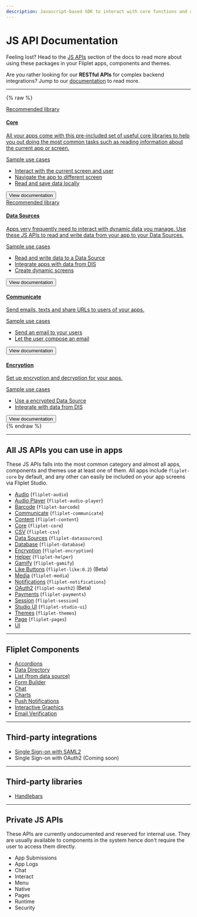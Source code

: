 ```yaml
---
description: Javascript-based SDK to interact with core functions and components in your Fliplet Apps.
---
```


# JS API Documentation

Feeling lost? Head to the [JS APIs](JS-APIs.md) section of the docs to read more about using these packages in your Fliplet apps, components and themes.

<p class="quote">Are you rather looking for our <strong>RESTful APIs</strong> for complex backend integrations? Jump to our <a href="/REST-API-Documentation.html">documentation</a> to read more.</p>

---

{% raw %}
<section class="blocks alt">
  <a class="bl two" href="/API/core/overview.html">
    <div>
      <span class="pin">Recommended library</span>
      <h4>Core</h4>
      <p>All your apps come with this pre-included set of useful core libraries to help you out doing the most common tasks such as reading information about the current app or screen.</p>
      <p class="note">Sample use cases</p>
      <ul>
        <li>Interact with the current screen and user</li>
        <li>Navigate the app to different screen</li>
        <li>Read and save data locally</li>
      </ul>
      <button>View documentation</button>
    </div>
  </a>
  <a class="bl two" href="/API/fliplet-datasources.html">
    <div>
      <span class="pin">Recommended library</span>
      <h4>Data Sources</h4>
      <p>Apps very frequently need to interact with dynamic data you manage. Use these JS APIs to read and write data from your app to your Data Sources.</p>
      <p class="note">Sample use cases</p>
      <ul>
        <li>Read and write data to a Data Source</li>
        <li>Integrate apps with data from DIS</li>
        <li>Create dynamic screens</li>
      </ul>
      <button>View documentation</button>
    </div>
  </a>
</section>
<section class="blocks alt">
  <a class="bl two" href="/API/core/overview.html">
    <div>
      <h4>Communicate</h4>
      <p>Send emails, texts and share URLs to users of your apps.</p>
      <p class="note">Sample use cases</p>
      <ul>
        <li>Send an email to your users</li>
        <li>Let the user compose an email</li>
      </ul>
      <button>View documentation</button>
    </div>
  </a>
  <a class="bl two" href="/API/fliplet-datasources.html">
    <div>
      <h4>Encryption</h4>
      <p>Set up encryption and decryption for your apps.</p>
      <p class="note">Sample use cases</p>
      <ul>
        <li>Use a encrypted Data Source</li>
        <li>Integrate with data from DIS</li>
      </ul>
      <button>View documentation</button>
    </div>
  </a>
</section>
{% endraw %}

---

## All JS APIs you can use in apps

These JS APIs falls into the most common category and almost all apps, components and themes use at least one of them. All apps include `fliplet-core` by default, and any other can easily be included on your app screens via Fliplet Studio.

- [Audio](API/fliplet-audio.md) (`fliplet-audio`)
- [Audio Player](API/fliplet-audio-player.md) (`fliplet-audio-player`)
- [Barcode](API/fliplet-barcode.md) (`fliplet-barcode`)
- [Communicate](API/fliplet-communicate.md) (`fliplet-communicate`)
- [Content](API/fliplet-content.md) (`fliplet-content`)
- [Core](API/fliplet-core.md) (`fliplet-core`)
- [CSV](API/fliplet-csv.md) (`fliplet-csv`)
- [Data Sources](API/fliplet-datasources.md) (`fliplet-datasources`)
- [Database](API/fliplet-database.md) (`fliplet-database`)
- [Encryption](API/fliplet-encryption.md) (`fliplet-encryption`)
- [Helper](API/helpers/overview.md) (`fliplet-helper`)
- [Gamify](API/fliplet-gamify.md) (`fliplet-gamify`)
- [Like Buttons](API/like-buttons.md) (`fliplet-like:0.2`) (Beta)
- [Media](API/fliplet-media.md) (`fliplet-media`)
- [Notifications](API/fliplet-notifications.md) (`fliplet-notifications`)
- [OAuth2](API/fliplet-oauth2.md) (`fliplet-oauth2`) (Beta)
- [Payments](API/fliplet-payments.md) (`fliplet-payments`)
- [Session](API/fliplet-session.md) (`fliplet-session`)
- [Studio UI](UI-guidelines-interface.md) (`fliplet-studio-ui`)
- [Themes](API/fliplet-themes.md) (`fliplet-themes`)
- [Page](API/fliplet-page.md) (`fliplet-pages`)
- [UI](API/fliplet-ui.md)

---

## Fliplet Components

- [Accordions](API/components/accordions.md)
- [Data Directory](API/components/data-directory.md)
- [List (from data source)](API/components/list-from-data-source.md)
- [Form Builder](API/components/form-builder.md)
- [Chat](API/components/chat.md)
- [Charts](API/components/charts.md)
- [Push Notifications](API/components/push-notifications.md)
- [Interactive Graphics](API/components/interactive-graphics.md)
- [Email Verification](API/components/email-verification.md)

---

## Third-party integrations

- [Single Sign-on with SAML2](API/integrations/sso-saml2.md)
- Single Sign-on with OAuth2 (Coming soon)

---

## Third-party libraries

- [Handlebars](API/libraries/handlebars.md)

---

## Private JS APIs

These APIs are currently undocumented and reserved for internal use. They are usually available to components in the system hence don't require the user to access them directly.

- App Submissions
- App Logs
- Chat
- Interact
- Menu
- Native
- Pages
- Runtime
- Security
